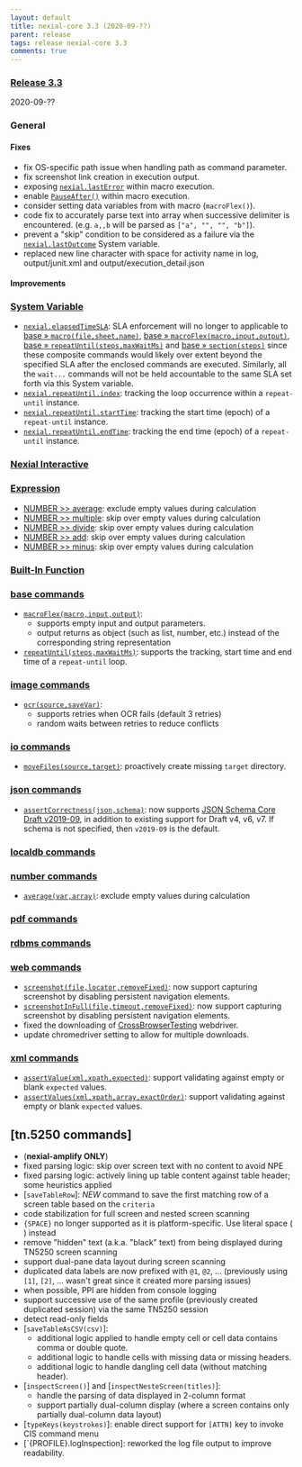 ```yaml
---
layout: default
title: nexial-core 3.3 (2020-09-??)
parent: release
tags: release nexial-core 3.3
comments: true
---
```


### <a href="https://github.com/nexiality/nexial-core/releases/tag/nexial-core-v3.3_???" class="external-link" target="_nexial_link">Release 3.3</a>
2020-09-??


### General
#### Fixes
- fix OS-specific path issue when handling path as command parameter.
- fix screenshot link creation in execution output.
- exposing [`nexial.lastError`](../systemvars/index#nexial.lastError) within macro execution.
- enable [`PauseAfter()`](../flowcontrols/index#pausebefore--pauseafter) within macro execution.
- consider setting data variables from with macro (`macroFlex()`).
- code fix to accurately parse text into array when successive delimiter is encountered. 
  (e.g. `a,,b` will be parsed as `["a", "", "", "b"]`).
- prevent a "skip" condition to be considered as a failure via the 
  [`nexial.lastOutcome`](../systemvars/index#nexial.lastOutcome) System variable.
- replaced new line character with space for activity name in log, output/junit.xml and output/execution_detail.json  
#### Improvements


### [System Variable](../systemvars)
- [`nexial.elapsedTimeSLA`](../systemvars/index#nexial.elapsedTimeSLA): SLA enforcement will no longer to applicable to
  [base &raquo; `macro(file,sheet,name)`](../commands/base/macro(file,sheet,name)), 
  [base &raquo; `macroFlex(macro,input,output)`](../commands/base/macroFlex(macro,input,output)), 
  [base &raquo; `repeatUntil(steps,maxWaitMs)`](../commands/base/repeatUntil(steps,maxWaitMs)) and 
  [base &raquo; `section(steps)`](../commands/base/section(steps)) since these composite commands would likely over
  extent beyond the specified SLA after the enclosed commands are executed. Similarly, all the `wait...` commands will
  not be held accountable to the same SLA set forth via this System variable.
- [`nexial.repeatUntil.index`](../systemvars/index#nexial.repeatUntil.index): tracking the loop occurrence within a 
  `repeat-until` instance.
- [`nexial.repeatUntil.startTime`](../systemvars/index#nexial.repeatUntil.startTime): tracking the start time (epoch) 
  of a `repeat-until` instance.
- [`nexial.repeatUntil.endTime`](../systemvars/index#nexial.repeatUntil.endTime): tracking the end time (epoch) of a 
  `repeat-until` instance.


### [Nexial Interactive](../interactive)


### [Expression](../expressions)
- [NUMBER >> average](../expressions/NUMBERexpression#average): exclude empty values during calculation
- [NUMBER >> multiple](../expressions/NUMBERexpression#multiplynumbers): skip over empty values during calculation
- [NUMBER >> divide](../expressions/NUMBERexpression#dividenumbers): skip over empty values during calculation
- [NUMBER >> add](../expressions/NUMBERexpression#addnumbers): skip over empty values during calculation
- [NUMBER >> minus](../expressions/NUMBERexpression#minusnumbers): skip over empty values during calculation


### [Built-In Function](../functions)


### [base commands](../commands/base)
- [`macroFlex(macro,input,output)`](../commands/base/macroFlex(macro,input,output)): 
  - supports empty input and output parameters.
  - output returns as object (such as list, number, etc.) instead of the corresponding string representation
- [`repeatUntil(steps,maxWaitMs)`](../commands/base/repeatUntil(steps,maxWaitMs)): supports the tracking, start time 
  and end time of a `repeat-until` loop.


### [image commands](../commands/image)
- [`ocr(source,saveVar)`](../commands/image/ocr(source,saveVar)): 
  - supports retries when OCR fails (default 3 retries)
  - random waits between retries to reduce conflicts


### [io commands](../commands/io)
- [`moveFiles(source,target)`](../commands/io/moveFiles(source,target)): proactively create missing `target` directory.


### [json commands](../commands/json)
- [`assertCorrectness(json,schema)`](../commands/json/assertCorrectness(json,schema)): now supports 
  [JSON Schema Core Draft v2019-09](http://json-schema.org/draft/2019-09/json-schema-core.html), in addition to 
  existing support for Draft v4, v6, v7. If schema is not specified, then `v2019-09` is the default.


### [localdb commands](../commands/localdb)


### [number commands](../commands/number)
- [`average(var,array)`](../commands/number/average(var,array)): exclude empty values during calculation


### [pdf commands](../commands/pdf)


### [rdbms commands](../commands/rdbms)


### [web commands](../commands/web)
- [`screenshot(file,locator,removeFixed)`](../commands/web/screenshot(file,locator,removeFixed)): now support capturing
  screenshot by disabling persistent navigation elements.
- [`screenshotInFull(file,timeout,removeFixed)`](../commands/web/screenshotInFull(file,timeout,removeFixed)): now 
  support capturing screenshot by disabling persistent navigation elements.
- fixed the downloading of [CrossBrowserTesting](https://crossbrowsertesting.com/) webdriver.
- update chromedriver setting to allow for multiple downloads.


### [xml commands](../commands/xml)
- [`assertValue(xml,xpath,expected)`](../commands/xml/assertValue(xml,xpath,expected)): support validating against 
  empty or blank `expected` values.
- [`assertValues(xml,xpath,array,exactOrder)`](../commands/xml/assertValues(xml,xpath,array,exactOrder)): support 
  validating against empty or blank `expected` values.


## [tn.5250 commands]
- (**nexial-amplify ONLY**)
- fixed parsing logic: skip over screen text with no content to avoid NPE
- fixed parsing logic: actively lining up table content against table header; some heuristics applied
- [`saveTableRow`]: *NEW* command to save the first matching row of a screen table based on the `criteria`
- code stabilization for full screen and nested screen scanning
- `{SPACE}` no longer supported as it is platform-specific. Use literal space (` `) instead
- remove "hidden" text (a.k.a. "black" text) from being displayed during TN5250 screen scanning
- support dual-pane data layout during screen scanning
- duplicated data labels are now prefixed with `@1`, `@2`, ... (previously using `[1]`, `[2]`, ... wasn't great since it created more parsing issues)
- when possible, PPI are hidden from console logging
- support successive use of the same profile (previously created duplicated session) via the same TN5250 session
- detect read-only fields
- [`saveTableAsCSV(csv)`]: 
  - additional logic applied to handle empty cell or cell data contains comma or double quote.
  - additional logic to handle cells with missing data or missing headers.
  - additional logic to handle dangling cell data (without matching header).
- [`inspectScreen()`] and [`inspectNesteScreen(titles)`]: 
  - handle the parsing of data displayed in 2-column format
  - support partially dual-column display (where a screen contains only partially dual-column data layout)
- [`typeKeys(keystrokes)`]: enable direct support for `[ATTN]` key to invoke CIS command menu
- [`{PROFILE}.logInspection]: reworked the log file output to improve readability.
